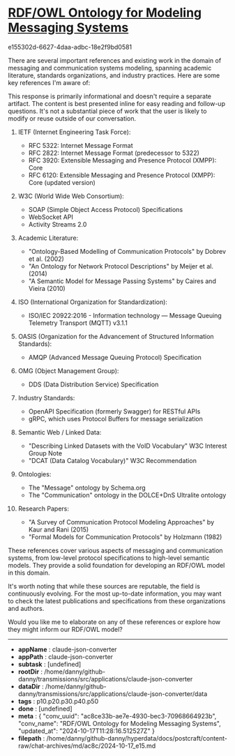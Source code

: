 # [RDF/OWL Ontology for Modeling Messaging Systems](https://claude.ai/chat/ac8ce33b-ae7e-4930-bec3-70968664923b)

e155302d-6627-4daa-adbc-18e2f9bd0581

 There are several important references and existing work in the domain of messaging and communication systems modeling, spanning academic literature, standards organizations, and industry practices. Here are some key references I'm aware of:

<antThinking>This response is primarily informational and doesn't require a separate artifact. The content is best presented inline for easy reading and follow-up questions. It's not a substantial piece of work that the user is likely to modify or reuse outside of our conversation.</antThinking>

1. IETF (Internet Engineering Task Force):
   - RFC 5322: Internet Message Format
   - RFC 2822: Internet Message Format (predecessor to 5322)
   - RFC 3920: Extensible Messaging and Presence Protocol (XMPP): Core
   - RFC 6120: Extensible Messaging and Presence Protocol (XMPP): Core (updated version)

2. W3C (World Wide Web Consortium):
   - SOAP (Simple Object Access Protocol) Specifications
   - WebSocket API
   - Activity Streams 2.0

3. Academic Literature:
   - "Ontology-Based Modelling of Communication Protocols" by Dobrev et al. (2002)
   - "An Ontology for Network Protocol Descriptions" by Meijer et al. (2014)
   - "A Semantic Model for Message Passing Systems" by Caires and Vieira (2010)

4. ISO (International Organization for Standardization):
   - ISO/IEC 20922:2016 - Information technology — Message Queuing Telemetry Transport (MQTT) v3.1.1

5. OASIS (Organization for the Advancement of Structured Information Standards):
   - AMQP (Advanced Message Queuing Protocol) Specification

6. OMG (Object Management Group):
   - DDS (Data Distribution Service) Specification

7. Industry Standards:
   - OpenAPI Specification (formerly Swagger) for RESTful APIs
   - gRPC, which uses Protocol Buffers for message serialization

8. Semantic Web / Linked Data:
   - "Describing Linked Datasets with the VoID Vocabulary" W3C Interest Group Note
   - "DCAT (Data Catalog Vocabulary)" W3C Recommendation

9. Ontologies:
   - The "Message" ontology by Schema.org
   - The "Communication" ontology in the DOLCE+DnS Ultralite ontology

10. Research Papers:
    - "A Survey of Communication Protocol Modeling Approaches" by Kaur and Rani (2015)
    - "Formal Models for Communication Protocols" by Holzmann (1982)

These references cover various aspects of messaging and communication systems, from low-level protocol specifications to high-level semantic models. They provide a solid foundation for developing an RDF/OWL model in this domain.

It's worth noting that while these sources are reputable, the field is continuously evolving. For the most up-to-date information, you may want to check the latest publications and specifications from these organizations and authors.

Would you like me to elaborate on any of these references or explore how they might inform our RDF/OWL model?

---

* **appName** : claude-json-converter
* **appPath** : claude-json-converter
* **subtask** : [undefined]
* **rootDir** : /home/danny/github-danny/transmissions/src/applications/claude-json-converter
* **dataDir** : /home/danny/github-danny/transmissions/src/applications/claude-json-converter/data
* **tags** : p10.p20.p30.p40.p50
* **done** : [undefined]
* **meta** : {
  "conv_uuid": "ac8ce33b-ae7e-4930-bec3-70968664923b",
  "conv_name": "RDF/OWL Ontology for Modeling Messaging Systems",
  "updated_at": "2024-10-17T11:28:16.512527Z"
}
* **filepath** : /home/danny/github-danny/hyperdata/docs/postcraft/content-raw/chat-archives/md/ac8c/2024-10-17_e15.md